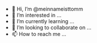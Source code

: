 - 👋 Hi, I’m @meinnameisttomm
- 👀 I’m interested in ...
- 🌱 I’m currently learning ...
- 💞️ I’m looking to collaborate on ...
- 📫 How to reach me ...

<!---
meinnameisttomm/meinnameisttomm is a ✨ special ✨ repository because its `README.md` (this file) appears on your GitHub profile.
You can click the Preview link to take a look at your changes.
--->
